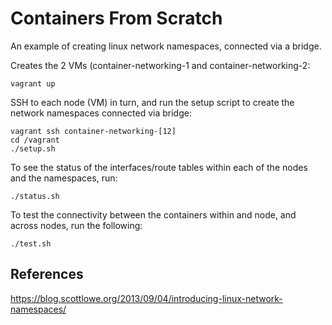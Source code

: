 # Containers From Scratch

An example of creating linux network namespaces, connected via a bridge.

Creates the 2 VMs (container-networking-1 and container-networking-2:

```
vagrant up
```

SSH to each node (VM) in turn, and run the setup script to create the network namespaces connected via bridge: 

```
vagrant ssh container-networking-[12]
cd /vagrant
./setup.sh
```

To see the status of the interfaces/route tables within each of the nodes and the namespaces, run:

```
./status.sh
```

To test the connectivity between the containers within and node, and across nodes, run the following:

```
./test.sh
```

## References

https://blog.scottlowe.org/2013/09/04/introducing-linux-network-namespaces/
